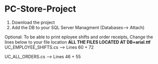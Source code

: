 # PC-Store-Project

1. Download the project
2. Add the DB to your SQL Server Managment (Databases--> Attach)

Optional:
To be able to print eployee shifts and order receipts, Change the lines below to your file location 
**ALL THE FILES LOCATED AT DB+arial.ttf**
UC_EMPLOYEE_SHIFTS.cs --> Lines 60 + 72 

UC_ALL_ORDERS.cs --> Lines 46 + 55
